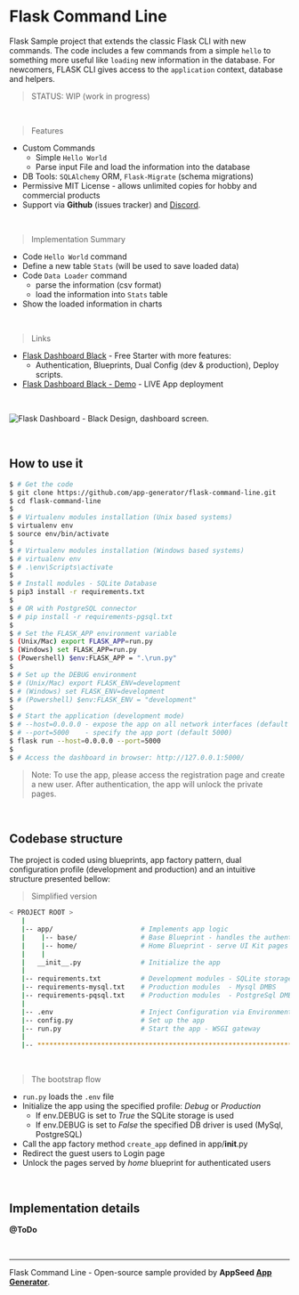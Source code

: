 # Flask Command Line

Flask Sample project that extends the classic Flask CLI with new commands. The code includes a few commands from a simple `hello` to something more useful like `loading` new information in the database. For newcomers, FLASK CLI gives access to the `application` context, database and helpers.  

> STATUS: WIP (work in progress)

<br />

> Features

- Custom Commands
    - Simple `Hello World` 
    - Parse input File and load the information into the database
- DB Tools: `SQLAlchemy` ORM, `Flask-Migrate` (schema migrations)
- Permissive MIT License - allows unlimited copies for hobby and commercial products
- Support via **Github** (issues tracker) and [Discord](https://discord.gg/fZC6hup).

<br />

> Implementation Summary

- Code `Hello World` command
- Define a new table `Stats` (will be used to save loaded data)
- Code `Data Loader` command
    - parse the information (csv format)
    - load the information into `Stats` table 
- Show the loaded information in charts

<br />

> Links

- [Flask Dashboard Black](https://appseed.us/admin-dashboards/flask-dashboard-black) - Free Starter with more features:
    - Authentication, Blueprints, Dual Config (dev & production), Deploy scripts.
- [Flask Dashboard Black - Demo](https://flask-black-dashboard.appseed-srv1.com) - LIVE App deployment

<br />

![Flask Dashboard - Black Design, dashboard screen.](https://raw.githubusercontent.com/app-generator/flask-command-line/master/media/flask-command-line-screen.png)

<br />

## How to use it

```bash
$ # Get the code
$ git clone https://github.com/app-generator/flask-command-line.git
$ cd flask-command-line
$
$ # Virtualenv modules installation (Unix based systems)
$ virtualenv env
$ source env/bin/activate
$
$ # Virtualenv modules installation (Windows based systems)
$ # virtualenv env
$ # .\env\Scripts\activate
$
$ # Install modules - SQLite Database
$ pip3 install -r requirements.txt
$
$ # OR with PostgreSQL connector
$ # pip install -r requirements-pgsql.txt
$
$ # Set the FLASK_APP environment variable
$ (Unix/Mac) export FLASK_APP=run.py
$ (Windows) set FLASK_APP=run.py
$ (Powershell) $env:FLASK_APP = ".\run.py"
$
$ # Set up the DEBUG environment
$ # (Unix/Mac) export FLASK_ENV=development
$ # (Windows) set FLASK_ENV=development
$ # (Powershell) $env:FLASK_ENV = "development"
$
$ # Start the application (development mode)
$ # --host=0.0.0.0 - expose the app on all network interfaces (default 127.0.0.1)
$ # --port=5000    - specify the app port (default 5000)  
$ flask run --host=0.0.0.0 --port=5000
$
$ # Access the dashboard in browser: http://127.0.0.1:5000/
```

> Note: To use the app, please access the registration page and create a new user. After authentication, the app will unlock the private pages.

<br />

## Codebase structure

The project is coded using blueprints, app factory pattern, dual configuration profile (development and production) and an intuitive structure presented bellow:

> Simplified version

```bash
< PROJECT ROOT >
   |
   |-- app/                      # Implements app logic
   |    |-- base/                # Base Blueprint - handles the authentication
   |    |-- home/                # Home Blueprint - serve UI Kit pages
   |    |
   |   __init__.py               # Initialize the app
   |
   |-- requirements.txt          # Development modules - SQLite storage
   |-- requirements-mysql.txt    # Production modules  - Mysql DMBS
   |-- requirements-pqsql.txt    # Production modules  - PostgreSql DMBS
   |
   |-- .env                      # Inject Configuration via Environment
   |-- config.py                 # Set up the app
   |-- run.py                    # Start the app - WSGI gateway
   |
   |-- ************************************************************************
```

<br />

> The bootstrap flow

- `run.py` loads the `.env` file
- Initialize the app using the specified profile: *Debug* or *Production*
  - If env.DEBUG is set to *True* the SQLite storage is used
  - If env.DEBUG is set to *False* the specified DB driver is used (MySql, PostgreSQL)
- Call the app factory method `create_app` defined in app/__init__.py
- Redirect the guest users to Login page
- Unlock the pages served by *home* blueprint for authenticated users

<br />

## Implementation details

**@ToDo**

<br />

---
Flask Command Line - Open-source sample provided by **AppSeed [App Generator](https://appseed.us/app-generator)**.
